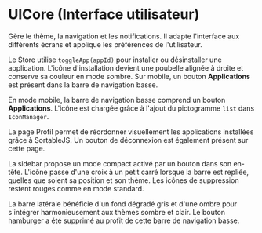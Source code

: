 # UICore (Interface utilisateur)

Gère le thème, la navigation et les notifications. Il adapte l'interface aux différents écrans et applique les préférences de l'utilisateur.

Le Store utilise `toggleApp(appId)` pour installer ou désinstaller une application. L'icône d'installation devient une poubelle alignée à droite et conserve sa couleur en mode sombre. Sur mobile, un bouton **Applications** est présent dans la barre de navigation basse.

En mode mobile, la barre de navigation basse comprend un bouton **Applications**. L'icône est chargée grâce à l'ajout du pictogramme `list` dans `IconManager`.

La page Profil permet de réordonner visuellement les applications installées grâce à SortableJS. Un bouton de déconnexion est également présent sur cette page.

La sidebar propose un mode compact activé par un bouton dans son en-tête. L'icône passe d'une croix à un petit carré lorsque la barre est repliée, quelles que soient sa position et son thème. Les icônes de suppression restent rouges comme en mode standard.

La barre latérale bénéficie d'un fond dégradé gris et d'une ombre pour s'intégrer harmonieusement aux thèmes sombre et clair. Le bouton hamburger a été supprimé au profit de cette barre de navigation basse.
